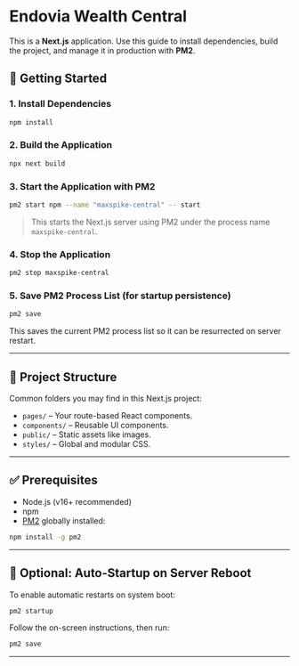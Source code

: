 
# Endovia Wealth Central

This is a **Next.js** application. Use this guide to install dependencies, build the project, and manage it in production with **PM2**.

## 🚀 Getting Started

### 1. Install Dependencies

```bash
npm install
```

### 2. Build the Application

```bash
npx next build
```

### 3. Start the Application with PM2

```bash
pm2 start npm --name "maxspike-central" -- start
```

> This starts the Next.js server using PM2 under the process name `maxspike-central`.

### 4. Stop the Application

```bash
pm2 stop maxspike-central
```

### 5. Save PM2 Process List (for startup persistence)

```bash
pm2 save
```

This saves the current PM2 process list so it can be resurrected on server restart.

---

## 📂 Project Structure

Common folders you may find in this Next.js project:

* `pages/` – Your route-based React components.
* `components/` – Reusable UI components.
* `public/` – Static assets like images.
* `styles/` – Global and modular CSS.

---

## ✅ Prerequisites

* Node.js (v16+ recommended)
* npm
* [PM2](https://pm2.keymetrics.io/) globally installed:

```bash
npm install -g pm2
```

---

## 🔁 Optional: Auto-Startup on Server Reboot

To enable automatic restarts on system boot:

```bash
pm2 startup
```

Follow the on-screen instructions, then run:

```bash
pm2 save
```

---

